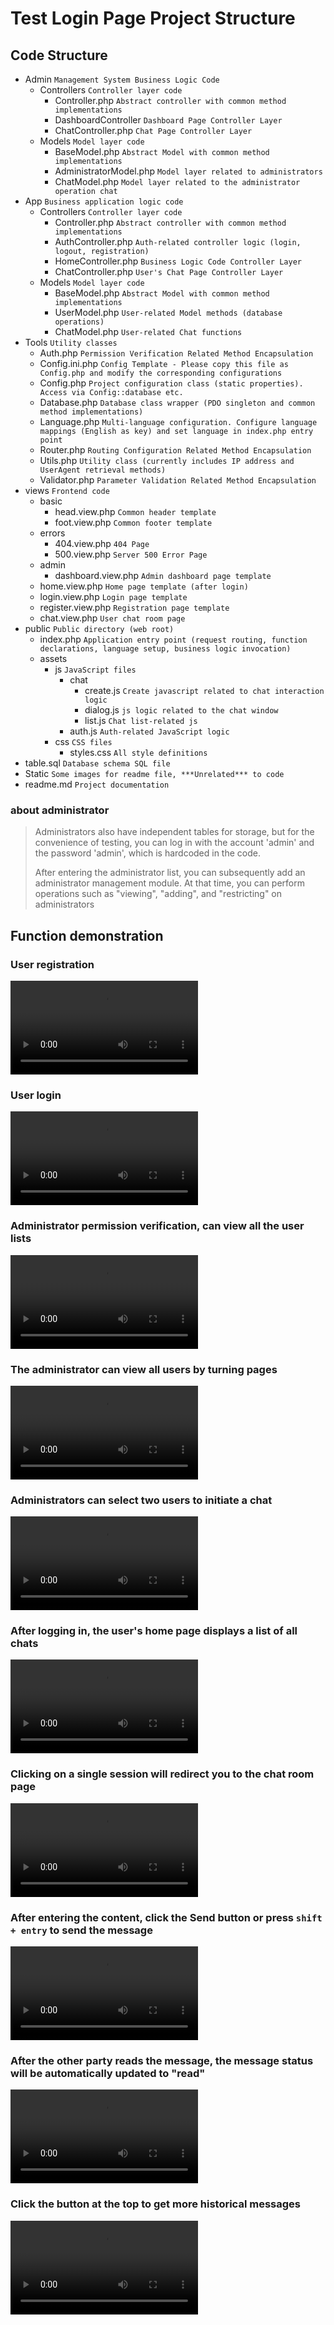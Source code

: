 # Test Login Page Project Structure

## Code Structure

- Admin `Management System Business Logic Code`
    - Controllers `Controller layer code`
        - Controller.php    `Abstract controller with common method implementations`
        - DashboardController `Dashboard Page Controller Layer`
        - ChatController.php `Chat Page Controller Layer`
    - Models `Model layer code`
      - BaseModel.php `Abstract Model with common method implementations`
      - AdministratorModel.php `Model layer related to administrators`
      - ChatModel.php `Model layer related to the administrator operation chat`
- App `Business application logic code`
    - Controllers `Controller layer code`
        - Controller.php    `Abstract controller with common method implementations`
        - AuthController.php  `Auth-related controller logic (login, logout, registration)`
        - HomeController.php  `Business Logic Code Controller Layer`
        - ChatController.php  `User's Chat Page Controller Layer`
    - Models  `Model layer code`
        - BaseModel.php  `Abstract Model with common method implementations`
        - UserModel.php  `User-related Model methods (database operations)`
        - ChatModel.php  `User-related Chat functions`
- Tools  `Utility classes`
    - Auth.php  `Permission Verification Related Method Encapsulation`
    - Config.ini.php
      `Config Template - Please copy this file as Config.php and modify the corresponding configurations`
    - Config.php  `Project configuration class (static properties). Access via Config::database etc.`
    - Database.php  `Database class wrapper (PDO singleton and common method implementations)`
    - Language.php
      `Multi-language configuration. Configure language mappings (English as key) and set language in index.php entry point`
    - Router.php   `Routing Configuration Related Method Encapsulation`
    - Utils.php   `Utility class (currently includes IP address and UserAgent retrieval methods)`
    - Validator.php   `Parameter Validation Related Method Encapsulation`
- views  `Frontend code`
    - basic
        - head.view.php  `Common header template`
        - foot.view.php  `Common footer template`
    - errors
        - 404.view.php    `404 Page`
        - 500.view.php    `Server 500 Error Page`
    - admin
      - dashboard.view.php  `Admin dashboard page template`
    - home.view.php  `Home page template (after login)`
    - login.view.php  `Login page template`
    - register.view.php  `Registration page template`
    - chat.view.php   `User chat room page`
- public  `Public directory (web root)`
    - index.php
      `Application entry point (request routing, function declarations, language setup, business logic invocation)`
    - assets
        - js  `JavaScript files`
            - chat
              - create.js   `Create javascript related to chat interaction logic`
              - dialog.js   `js logic related to the chat window`
              - list.js     `Chat list-related js`
            - auth.js  `Auth-related JavaScript logic`
        - css  `CSS files`
            - styles.css  `All style definitions`
- table.sql  `Database schema SQL file`
- Static     `Some images for readme file, ***Unrelated*** to code`
- readme.md  `Project documentation`

### about administrator
> Administrators also have independent tables for storage, but for the convenience of testing, you can log in with the account 'admin' and the password 'admin', which is hardcoded in the code.
> 
> After entering the administrator list, you can subsequently add an administrator management module. At that time, you can perform operations such as "viewing", "adding", and "restricting" on administrators

## Function demonstration
### User registration
![user registration demo](Static/1.mov "user registration demo")
### User login
![user login demo](Static/2.mov "user login demo")
### Administrator permission verification, can view all the user lists
![users list demo](Static/3.mov "users list demo")
### The administrator can view all users by turning pages
![users list pages demo](Static/4.mov "users list pages demo")
### Administrators can select two users to initiate a chat
![start chat demo](Static/5.mov "start chat demo")
### After logging in, the user's home page displays a list of all chats
![user chat list demo](Static/6.mov "user chat list demo")
### Clicking on a single session will redirect you to the chat room page
![user chat window demo](Static/7.mov "user chat window demo")
### After entering the content, click the Send button or press `shift + entry` to send the message
![send message demo](Static/8.mov "send message demo")
### After the other party reads the message, the message status will be automatically updated to "read"
![read status update demo](Static/9.mov "read status update demo")
### Click the button at the top to get more historical messages
![show more history demo](Static/10.mov "show more history")